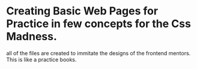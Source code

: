 # Creating Basic Web Pages for Practice in few concepts for the Css Madness.
all of the files are created to immitate the designs of the frontend mentors.
This is like a practice books.
